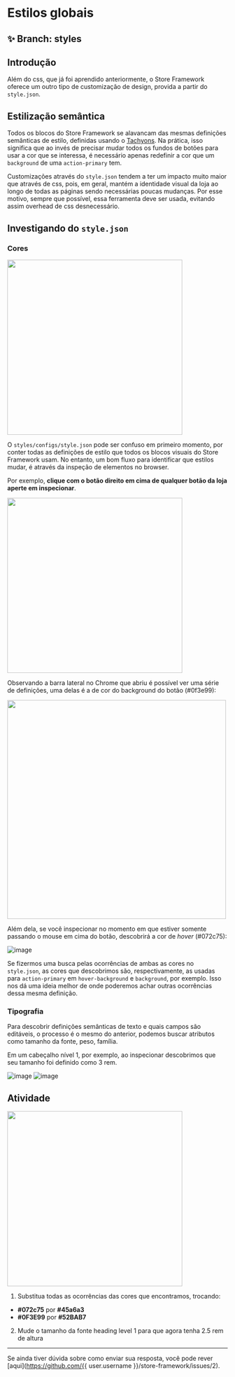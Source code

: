 # Estilos globais

## :sparkles: **Branch:** styles

## Introdução

Além do css, que já foi aprendido anteriormente, o Store Framework oferece um outro tipo de customização de design, provida a partir do `style.json`. 

## Estilização semântica 

Todos os blocos do Store Framework se alavancam das mesmas definições semânticas de estilo, definidas usando o [Tachyons](https://tachyons.io/). Na prática, isso significa que ao invés de precisar mudar todos os fundos de botões para usar a cor que se interessa, é necessário apenas redefinir a cor que um `background` de uma `action-primary` tem. 

Customizações através do `style.json` tendem a ter um impacto muito maior que através de css, pois, em geral, mantém a identidade visual da loja ao longo de todas as páginas sendo necessárias poucas mudanças. Por esse motivo, sempre que possível, essa ferramenta deve ser usada, evitando assim overhead de css desnecessário.

## Investigando do `style.json`

### Cores

<img src="https://user-images.githubusercontent.com/18701182/69848546-24fa6380-1259-11ea-9978-9020222ed77e.png" width="400" />

O `styles/configs/style.json` pode ser confuso em primeiro momento, por conter todas as definições de estilo que todos os blocos visuais do Store Framework usam. No entanto, um bom fluxo para identificar que estilos mudar, é através da inspeção de elementos no browser. 

Por exemplo, **clique com o botão direito em cima de qualquer botão da loja aperte em inspecionar**.

<img src="https://user-images.githubusercontent.com/18701182/69848770-b36ee500-1259-11ea-882a-b2ac5ebdde4d.png" width="400" />  

Observando a barra lateral no Chrome que abriu é possível ver uma série de definições, uma delas é a de cor do background do botão (#0f3e99): 
  
<img src="https://user-images.githubusercontent.com/18701182/69849050-77884f80-125a-11ea-87d2-7a148fd56787.png" width="500" />

Além dela, se você inspecionar no momento em que estiver somente passando o mouse em cima do botão, descobrirá a cor de *hover* (#072c75):

![image](https://user-images.githubusercontent.com/18701182/69849774-5f193480-125c-11ea-82e2-f118c8014287.png)

Se fizermos uma busca pelas ocorrências de ambas as cores no `style.json`, as cores que descobrimos são, respectivamente, as usadas para `action-primary` em `hover-background` e `background`, por exemplo. Isso nos dá uma ideia melhor de onde poderemos achar outras ocorrências dessa mesma definição. 

### Tipografia

Para descobrir definições semânticas de texto e quais campos são editáveis, o processo é o mesmo do anterior, podemos buscar atributos como tamanho da fonte, peso, família. 

Em um cabeçalho nível 1, por exemplo, ao inspecionar descobrimos que seu tamanho foi definido como 3 rem.

![image](https://user-images.githubusercontent.com/18701182/69850262-ab18a900-125d-11ea-8ba8-e6a64874ca04.png)
![image](https://user-images.githubusercontent.com/18701182/69850281-b1a72080-125d-11ea-8c46-302b6a4f9749.png)

## Atividade

<img src="https://user-images.githubusercontent.com/18701182/69850673-8b35b500-125e-11ea-824b-3f3f3235e575.png" width="400" />


1. Substitua todas as ocorrências das cores que encontramos, trocando:
  - **#072c75** por **#45a6a3**
  - **#0F3E99** por **#52BAB7**

2. Mude o tamanho da fonte heading level 1 para que agora tenha 2.5 rem de altura

----

Se ainda tiver dúvida sobre como enviar sua resposta, você pode rever [aqui](https://github.com/{{ user.username }}/store-framework/issues/2).




